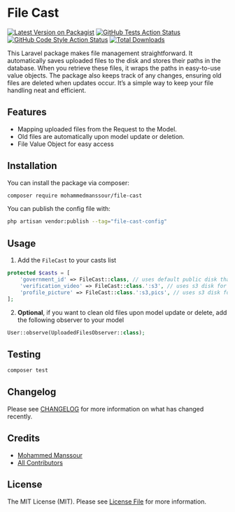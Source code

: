# File Cast

[![Latest Version on Packagist](https://img.shields.io/packagist/v/mohammedmanssour/file-cast.svg?style=flat-square)](https://packagist.org/packages/mohammedmanssour/file-cast)
[![GitHub Tests Action Status](https://img.shields.io/github/actions/workflow/status/mohammedmanssour/file-cast/run-tests.yml?branch=main&label=tests&style=flat-square)](https://github.com/mohammedmanssour/file-cast/actions?query=workflow%3Arun-tests+branch%3Amain)
[![GitHub Code Style Action Status](https://img.shields.io/github/actions/workflow/status/mohammedmanssour/file-cast/fix-php-code-style-issues.yml?branch=main&label=code%20style&style=flat-square)](https://github.com/mohammedmanssour/file-cast/actions?query=workflow%3A"Fix+PHP+code+style+issues"+branch%3Amain)
[![Total Downloads](https://img.shields.io/packagist/dt/mohammedmanssour/file-cast.svg?style=flat-square)](https://packagist.org/packages/mohammedmanssour/file-cast)

This Laravel package makes file management straightforward. It automatically saves uploaded files to the disk and stores their paths in the database. When you retrieve these files, it wraps the paths in easy-to-use value objects. The package also keeps track of any changes, ensuring old files are deleted when updates occur. It’s a simple way to keep your file handling neat and efficient.

## Features

-   Mapping uploaded files from the Request to the Model.
-   Old files are automatically upon model update or deletion.
-   File Value Object for easy access

## Installation

You can install the package via composer:

```bash
composer require mohammedmanssour/file-cast
```

You can publish the config file with:

```bash
php artisan vendor:publish --tag="file-cast-config"
```

## Usage

1. Add the `FileCast` to your casts list

```php
protected $casts = [
    'government_id' => FileCast::class, // uses default public disk that can be change from configuratuin. and uses table name as a path
    'verification_video' => FileCast::class.':s3', // uses s3 disk for upload and uses table name as a path
    'profile_picture' => FileCast::class.':s3,pics', // uses s3 disk for upload and uses table pics as a path
];
```

2. **Optional**, if you want to clean old files upon model update or delete, add the following observer to your model

```php
User::observe(UploadedFilesObserver::class);
```

## Testing

```bash
composer test
```

## Changelog

Please see [CHANGELOG](CHANGELOG.md) for more information on what has changed recently.

## Credits

-   [Mohammed Manssour](https://github.com/mohammedmanssour)
-   [All Contributors](../../contributors)

## License

The MIT License (MIT). Please see [License File](LICENSE.md) for more information.
